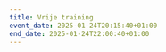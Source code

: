 ```yaml
---
title: Vrije training
event_date: 2025-01-24T20:15:40+01:00
end_date: 2025-01-24T22:00:40+01:00
---
```

